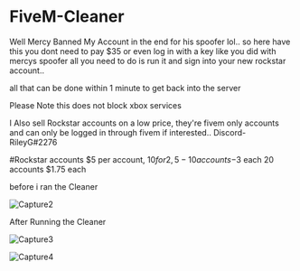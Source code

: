 # FiveM-Cleaner

Well Mercy Banned My Account in the end for his spoofer lol..
so here have this you dont need to pay $35 or even log in with a key like you did with mercys spoofer all you need to do is run it and sign into your new rockstar account..


all that can be done within 1 minute to get back into the server

Please Note this does not block xbox services 


I Also sell Rockstar accounts on a low price, they're fivem only accounts and can only be logged in through fivem if interested.. Discord- RileyG#2276

#Rockstar accounts $5 per account, $10 for 2, 5-10 accounts-$3 each 20 accounts $1.75 each



before i ran the Cleaner 


![Capture2](https://user-images.githubusercontent.com/100459240/189078800-aab8fe43-b228-41dd-9f3e-c020bbe7ab92.PNG)



After Running the Cleaner

![Capture3](https://user-images.githubusercontent.com/100459240/189078883-090e2236-66d5-47d4-b4bf-2fed0ac555a3.PNG)

![Capture4](https://user-images.githubusercontent.com/100459240/189079127-e9c00c19-6b71-4475-87e8-642582c24466.PNG)
